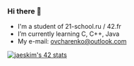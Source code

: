 ### Hi there 👋

- I'm a student of 21-school.ru / 42.fr
- I’m currently learning C, C++, Java
- My e-mail: ovcharenko@outlook.com

[![jaeskim's 42 stats](https://badge42.herokuapp.com/api/stats/nhoras?privacyName=true)](https://github.com/JaeSeoKim/badge42)
